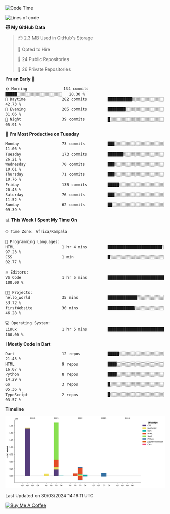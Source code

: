 <!--START_SECTION:waka-->
![Code Time](http://img.shields.io/badge/Code%20Time-490%20hrs%2017%20mins-blue)

![Lines of code](https://img.shields.io/badge/From%20Hello%20World%20I%27ve%20Written-4.1%20million%20lines%20of%20code-blue)

**🐱 My GitHub Data** 

> 📦 2.3 MB Used in GitHub's Storage 
 > 
> 💼 Opted to Hire
 > 
> 📜 24 Public Repositories 
 > 
> 🔑 26 Private Repositories 
 > 
**I'm an Early 🐤** 

```text
🌞 Morning                134 commits         █████░░░░░░░░░░░░░░░░░░░░   20.30 % 
🌆 Daytime                282 commits         ███████████░░░░░░░░░░░░░░   42.73 % 
🌃 Evening                205 commits         ████████░░░░░░░░░░░░░░░░░   31.06 % 
🌙 Night                  39 commits          █░░░░░░░░░░░░░░░░░░░░░░░░   05.91 % 
```
📅 **I'm Most Productive on Tuesday** 

```text
Monday                   73 commits          ███░░░░░░░░░░░░░░░░░░░░░░   11.06 % 
Tuesday                  173 commits         ███████░░░░░░░░░░░░░░░░░░   26.21 % 
Wednesday                70 commits          ███░░░░░░░░░░░░░░░░░░░░░░   10.61 % 
Thursday                 71 commits          ███░░░░░░░░░░░░░░░░░░░░░░   10.76 % 
Friday                   135 commits         █████░░░░░░░░░░░░░░░░░░░░   20.45 % 
Saturday                 76 commits          ███░░░░░░░░░░░░░░░░░░░░░░   11.52 % 
Sunday                   62 commits          ██░░░░░░░░░░░░░░░░░░░░░░░   09.39 % 
```


📊 **This Week I Spent My Time On** 

```text
🕑︎ Time Zone: Africa/Kampala

💬 Programming Languages: 
HTML                     1 hr 4 mins         ████████████████████████░   97.23 % 
CSS                      1 min               █░░░░░░░░░░░░░░░░░░░░░░░░   02.77 % 

🔥 Editors: 
VS Code                  1 hr 5 mins         █████████████████████████   100.00 % 

🐱‍💻 Projects: 
hello_world              35 mins             █████████████░░░░░░░░░░░░   53.72 % 
firstWebsite             30 mins             ████████████░░░░░░░░░░░░░   46.28 % 

💻 Operating System: 
Linux                    1 hr 5 mins         █████████████████████████   100.00 % 
```

**I Mostly Code in Dart** 

```text
Dart                     12 repos            █████░░░░░░░░░░░░░░░░░░░░   21.43 % 
HTML                     9 repos             ████░░░░░░░░░░░░░░░░░░░░░   16.07 % 
Python                   8 repos             ████░░░░░░░░░░░░░░░░░░░░░   14.29 % 
Go                       3 repos             █░░░░░░░░░░░░░░░░░░░░░░░░   05.36 % 
TypeScript               2 repos             █░░░░░░░░░░░░░░░░░░░░░░░░   03.57 % 
```



**Timeline**

![Lines of Code chart](https://raw.githubusercontent.com/drexhacker/drexhacker/main/assets/bar_graph.png)


 Last Updated on 30/03/2024 14:16:11 UTC
<!--END_SECTION:waka-->

<a href="https://www.buymeacoffee.com/drexsoftorg" target="_blank"><img src="https://www.buymeacoffee.com/assets/img/custom_images/orange_img.png" alt="Buy Me A Coffee" style="height: 41px !important;width: 174px !important;box-shadow: 0px 3px 2px 0px rgba(190, 190, 190, 0.5) !important;-webkit-box-shadow: 0px 3px 2px 0px rgba(190, 190, 190, 0.5) !important;" ></a>


<!---
drexhacker/drexhacker is a ✨ special ✨ repository because its `README.md` (this file) appears on your GitHub profile.
You can click the Preview link to take a look at your changes.
--->
